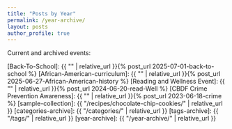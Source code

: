 ```yaml
---
title: "Posts by Year"
permalink: /year-archive/
layout: posts
author_profile: true
---
```


Current and archived events:

[Back-To-School]: {{ "" | relative_url }}{% post_url 2025-07-01-back-to-school %}
[African-American-curriculum]: {{ "" | relative_url }}{% post_url 2025-06-27-African-American-history %}
[Reading and Wellness Event]: {{ "" | relative_url }}{% post_url 2024-06-20-read-Well %}
[CBDF Crime Prevention Awareness]: {{ "" | relative_url }}{% post_url 2023-06-18-crime %}
[sample-collection]: {{ "/recipes/chocolate-chip-cookies/" | relative_url }}
[categories-archive]: {{ "/categories/" | relative_url }}
[tags-archive]: {{ "/tags/" | relative_url }}
[year-archive]: {{ "/year-archive/" | relative_url }}

